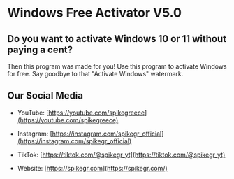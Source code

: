 # Windows Free Activator V5.0

## Do you want to activate Windows 10 or 11 without paying a cent?

Then this program was made for you! Use this program to activate
Windows for free. Say goodbye to that "Activate Windows" watermark.

## Our Social Media

 - YouTube:
[https://youtube.com/spikegreece](https://youtube.com/spikegreece)

 - Instagram:
[https://instagram.com/spikegr_official](https://instagram.com/spikegr_official)

 - TikTok:
[https://tiktok.com/@spikegr_yt](https://tiktok.com/@spikegr_yt)

 - Website:
[https://spikegr.com](https://spikegr.com/)
